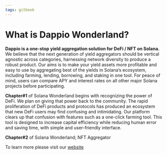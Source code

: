 ```yaml
---
tags: gitbook
---
```


# What is Dappio Wonderland?

**Dappio is a one-stop yield aggregation solution for DeFi / NFT on Solana.** We believe that the next generation of yield aggregators should be vertical agnostic across categories, harnessing network diversity to produce a robust product. Our aims is to make your yield assets more profitable and easy to use by aggregating best of the yields in Solana’s ecosystem, including farming, lending, borrowing, and staking in one tool. For peace of mind, users can compare APY and interest rates on all other major Solana projects before participating.

**Chapter#1** of Solana Wonderland begins with recognizing the power of DeFi. We plan on giving that power back to the community.
The rapid proliferation of DeFi products and protocols has produced an ecosystem that new DeFi users may find confusing and intimidating. Our platform clears up that confusion with features such as a one-click farming tool. This tool is designed to increase capital efficiency while reducing human error and saving time, with simple and user-friendly interface.

**Chapter#2** of Solana Wonderland; NFT Aggregator




To learn more please visit our [website](https://dappio.xyz/ )
